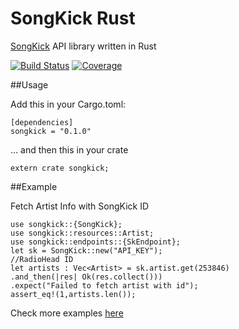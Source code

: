 # SongKick Rust


[SongKick]() API library written in Rust

[![Build Status](https://travis-ci.org/RustRome/songkick-api.svg?branch=master)](https://travis-ci.org/RustRome/songkick-api)
[![Coverage](https://codecov.io/gh/maggiolo00/songkick-api/branch/master/graph/badge.svg)](https://codecov.io/gh/maggiolo00/songkick-api)




##Usage


Add this in your Cargo.toml:

```
[dependencies]
songkick = "0.1.0"
```


... and then this in your crate

```
extern crate songkick;
```



##Example


Fetch Artist Info with SongKick ID
 
 ```rust,
use songkick::{SongKick};
 use songkick::resources::Artist;
use songkick::endpoints::{SkEndpoint};
 let sk = SongKick::new("API_KEY");
//RadioHead ID
let artists : Vec<Artist> = sk.artist.get(253846)
.and_then(|res| Ok(res.collect()))
.expect("Failed to fetch artist with id");
assert_eq!(1,artists.len());
```


Check more examples [here](https://github.com/maggiolo00/songkick-api/tree/master/examples)


